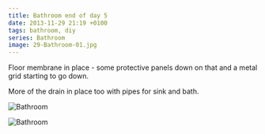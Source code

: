 ```yaml
---
title: Bathroom end of day 5
date: 2013-11-29 21:19 +0100
tags: bathroom, diy
series: Bathroom
image: 29-Bathroom-01.jpg
---
```


Floor membrane in place - some protective panels down on that and a metal grid starting to go down.

More of the drain in place too with pipes for sink and bath.

![Bathroom](/images/posts/2013/11/29-Bathroom-01.jpg)

![Bathroom](/images/posts/2013/11/29-Bathroom-02.jpg)
